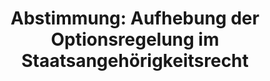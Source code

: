 ---
layout: abstimmung
title: "Abstimmung: Aufhebung der Optionsregelung im Staatsangehörigkeitsrecht"
categories:
 - Inneres
 - Recht
tags:
 - Staatsangehörigkeit
 - Pass
abstimmung:
 legislaturperiode: 18
 bundestagssitzung: 46
 abstimmung: 5
links:
 - title: https://www.bundestag.de/parlament/plenum/abstimmung/abstimmung?id=295
   url: https://www.bundestag.de/parlament/plenum/abstimmung/abstimmung?id=295
 - title: http://www.abgeordnetenwatch.de/aenderung_des_staatsangehoerigkeitsgesetzes-1105-632.html
   url: http://www.abgeordnetenwatch.de/aenderung_des_staatsangehoerigkeitsgesetzes-1105-632.html
data:
 - title: Abstimmungsergebnis 20140703_5-data.pdf
   url: /res/abstimmungsliste/20140703_5-data.pdf
 - title: Abstimmungsergebnis 20140703_5_xls-data.csv
   url: /res/abstimmungsliste/analyses/20140703_5_xls-data.csv
documents:
 - title: Drucksache 18/01092.pdf
   url: http://dip21.bundestag.de/dip21/btd/18/010/1801092.pdf
   local: /res/abstimmungsdaten/018-046-05/1801092.pdf
 - title: Drucksache 18/01955.pdf
   url: http://dip21.bundestag.de/dip21/btd/18/019/1801955.pdf
   local: /res/abstimmungsdaten/018-046-05/1801955.pdf
 - title: Drucksache 18/02005.pdf
   url: http://dip21.bundestag.de/dip21/btd/18/020/1802005.pdf
   local: /res/abstimmungsdaten/018-046-05/1802005.pdf
preview: |
     Deutscher Bundestag
    
     46. Sitzung des Deutschen Bundestages
     am Donnerstag, 3.Juli 2014
     Endgültiges Ergebnis der Namentlichen Abstimmung Nr. 5
    
     Gesetzentwurf der Abgeordneten jan Korte, Sevim Dagdelen, Dr. Andre Hahn, weiterer
     Abgeordneter und der Fraktion DIE LINKE.
     Entwurf eines Gesetzes über die Aufhebung der Optionsregelung im
     Staatsangehörigkeitsrecht
     Drucksachen 18/1092, 18/1955 und 18/2005
    
     Abgegebene Stimmen insgesamt:
    
     569
     62
    
     Nicht abgegebene Stimmen:
     Ja-Stimmen:
    
     107
    
     Nein-Stimmen:
    
     462
    
     Enthaltungen:
    
     0
    
     Ungültige:
    
     0
    
     Berlin, den 03.07.2014
    
     Beginn: 19:14
     Ende: 19:17
---